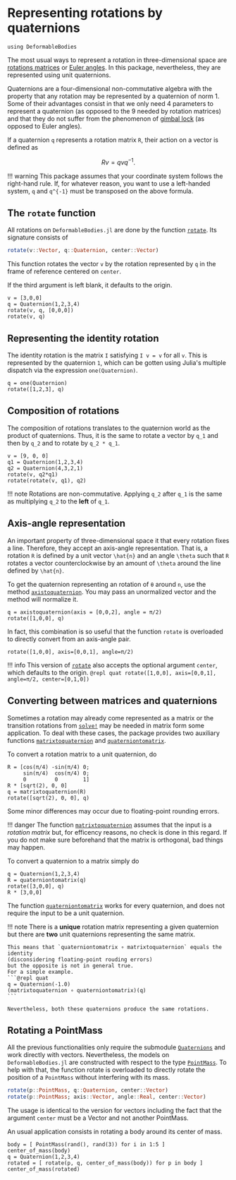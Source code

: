 # Representing rotations by quaternions

```@setup quat
using DeformableBodies
```

The most usual ways to represent a rotation in three-dimensional space
are [rotations matrices](https://en.wikipedia.org/wiki/Rotation_matrix)
or [Euler angles](https://en.wikipedia.org/wiki/Euler_angles).
In this package, nevertheless,
they are represented using unit quaternions.

Quaternions are a four-dimensional non-commutative algebra
with the property that any rotation may be represented by a quaternion of norm 1.
Some of their advantages consist in that we only need 4 parameters to represent a quaternion
(as opposed to the 9 needed by rotation matrices)
and that they do not suffer from the phenomenon of
[gimbal lock](https://en.wikipedia.org/wiki/Gimbal_lock)
(as opposed to Euler angles).

If a quaternion ``q`` represents a rotation matrix ``R``,
their action on a vector is defined as
```math
R v = q v q^{-1}.
```

!!! warning
    This package assumes that your coordinate system follows the right-hand rule.
    If, for whatever reason, you want to use a left-handed system,
    ``q`` and ``q^{-1}`` must be transposed on the above formula.

## The `rotate` function

All rotations on `DeformableBodies.jl` are done by the function [`rotate`](@ref).
Its signature consists of

```julia
rotate(v::Vector, q::Quaternion, center::Vector)
```

This function rotates the vector `v` by the rotation represented by `q`
in the frame of reference centered on `center`.

If the third argument is left blank, it defaults to the origin.

```@repl quat
v = [3,0,0]
q = Quaternion(1,2,3,4)
rotate(v, q, [0,0,0])
rotate(v, q)
```

## Representing the identity rotation
The identity rotation is the matrix ``I`` satisfying ``I v = v``
for all ``v``.
This is represented by the quaternion ``1``,
which can be gotten using Julia's multiple dispatch via the expression
`one(Quaternion)`.

```@repl quat
q = one(Quaternion)
rotate([1,2,3], q)
```

## Composition of rotations

The composition of rotations translates to the quaternion world
as the product of quaternions.
Thus, it is the same to rotate a vector by ``q_1`` and then by ``q_2``
and to rotate by ``q_2 * q_1``.

```@repl quat
v = [9, 0, 0]
q1 = Quaternion(1,2,3,4)
q2 = Quaternion(4,3,2,1)
rotate(v, q2*q1)
rotate(rotate(v, q1), q2)
```

!!! note
    Rotations are non-commutative.
    Applying ``q_2`` after ``q_1`` is the same as multiplying
    ``q_2`` to the **left** of ``q_1``.

## Axis-angle representation

An important property of three-dimensional space it that every rotation fixes a line.
Therefore, they accept an axis-angle representation.
That is, a rotation ``R`` is defined by a unit vector ``\hat{n}`` and an angle ``\theta``
such that ``R`` rotates a vector counterclockwise by an amount of ``\theta`` around the line defined by ``\hat{n}``.

To get the quaternion representing an rotation of `θ` around `n`,
use the method [`axistoquaternion`](@ref).
You may pass an unormalized vector and the method will normalize it.

```@repl quat
q = axistoquaternion(axis = [0,0,2], angle = π/2)
rotate([1,0,0], q)
```

In fact, this combination is so useful that the function `rotate`
is overloaded to directly convert from an axis-angle pair.

```@repl quat
rotate([1,0,0], axis=[0,0,1], angle=π/2)
```

!!! info
    This version of [`rotate`](@ref) also accepts the optional argument `center`,
    which defaults to the origin.
    ```@repl quat
    rotate([1,0,0], axis=[0,0,1], angle=π/2, center=[0,1,0])
    ```

## Converting between matrices and quaternions

Sometimes a rotation may already come represented as a matrix
or the transition rotations from [`solve!`](@ref) may be needed in matrix form some application.
To deal with these cases,
the package provides two auxiliary functions
[`matrixtoquaternion`](@ref) and [`quaterniontomatrix`](@ref).

To convert a rotation matrix to a unit quaternion, do
```@repl quat
R = [cos(π/4) -sin(π/4) 0;
     sin(π/4)  cos(π/4) 0;
     0         0        1]
R * [sqrt(2), 0, 0]
q = matrixtoquaternion(R)
rotate([sqrt(2), 0, 0], q)
```
Some minor differences may occur due to floating-point rounding errors.

!!! danger
    The function [`matrixtoquaternion`](@ref)
    assumes that the input is a _rotation matrix_
    but, for efficency reasons, no check is done in this regard.
    If you do not make sure beforehand that the matrix is orthogonal,
    bad things may happen.

To convert a quaternion to a matrix simply do
```@repl quat
q = Quaternion(1,2,3,4)
R = quaterniontomatrix(q)
rotate([3,0,0], q)
R * [3,0,0]
```

The function [`quaterniontomatrix`](@ref)
works for every quaternion,
and does not require the input to be a unit quaternion.

!!! note
    There is a **unique** rotation matrix representing a given quaternion
    but there are **two** unit quaternions representing the same matrix.

    This means that `quaterniontomatrix ∘ matrixtoquaternion` equals the identity
    (disconsidering floating-point rouding errors)
    but the opposite is not in general true.
    For a simple example.
    ```@repl quat
    q = Quaternion(-1.0)
    (matrixtoquaternion ∘ quaterniontomatrix)(q)
    ```

    Nevertheless, both these quaternions produce the same rotations.

## Rotating a PointMass

All the previous functionalities only require the submodule [`Quaternions`](@ref)
and work directly with vectors.
Nevertheless, the models on `DeformableBodies.jl` are constructed with respect
to the type [`PointMass`](@ref).
To help with that,
the function rotate is overloaded to directly rotate the position of a `PointMass`
without interfering with its mass.

```julia
rotate(p::PointMass, q::Quaternion, center::Vector)
rotate(p::PointMass; axis::Vector, angle::Real, center::Vector)
```

The usage is identical to the version for vectors including the fact that
the argument `center` must be a Vector and not another PointMass.

An usual application consists in rotating a body around its center of mass.
```@repl quat
body = [ PointMass(rand(), rand(3)) for i in 1:5 ]
center_of_mass(body)
q = Quaternion(1,2,3,4)
rotated = [ rotate(p, q, center_of_mass(body)) for p in body ]
center_of_mass(rotated)
```

